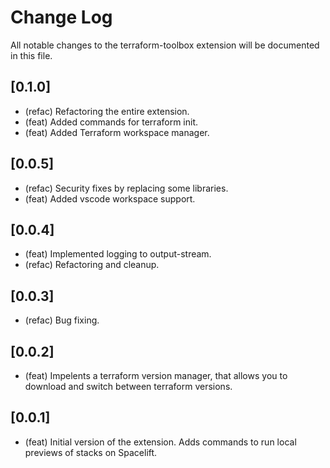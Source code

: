 # Change Log

All notable changes to the terraform-toolbox extension will be documented in this file.

## [0.1.0]

- (refac) Refactoring the entire extension.
- (feat) Added commands for terraform init.
- (feat) Added Terraform workspace manager.

## [0.0.5]

- (refac) Security fixes by replacing some libraries.
- (feat) Added vscode workspace support.

## [0.0.4]

- (feat) Implemented logging to output-stream.
- (refac) Refactoring and cleanup.

## [0.0.3]

- (refac) Bug fixing.

## [0.0.2]

- (feat) Impelents a terraform version manager, that allows you to download and switch between terraform versions.

## [0.0.1]

- (feat) Initial version of the extension. Adds commands to run local previews of stacks on Spacelift.
